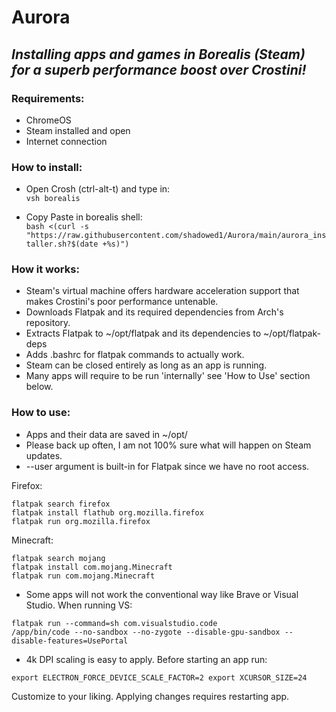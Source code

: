 # Aurora

## *Installing apps and games in Borealis (Steam) for a superb performance boost over Crostini!*

### Requirements: 

- ChromeOS
- Steam installed and open
- Internet connection

### How to install:

- Open Crosh (ctrl-alt-t) and type in: <br>
`vsh borealis`

- Copy Paste in borealis shell: <br>
`bash <(curl -s "https://raw.githubusercontent.com/shadowed1/Aurora/main/aurora_installer.sh?$(date +%s)")`


### How it works:

- Steam's virtual machine offers hardware acceleration support that makes Crostini's poor performance untenable. 
- Downloads Flatpak and its required dependencies from Arch's repository.
- Extracts Flatpak to ~/opt/flatpak and its dependencies to ~/opt/flatpak-deps
- Adds .bashrc for flatpak commands to actually work.
- Steam can be closed entirely as long as an app is running.
- Many apps will require to be run 'internally' see 'How to Use' section below.

### How to use:
- Apps and their data are saved in ~/opt/
- Please back up often, I am not 100% sure what will happen on Steam updates.  
- --user argument is built-in for Flatpak since we have no root access.

Firefox: 

`flatpak search firefox` <br>
`flatpak install flathub org.mozilla.firefox` <br>
`flatpak run org.mozilla.firefox` <br>

Minecraft:

`flatpak search mojang` <br>
`flatpak install com.mojang.Minecraft` <br>
`flatpak run com.mojang.Minecraft` <br>
- Some apps will not work the conventional way like Brave or Visual Studio. When running VS:
  
`flatpak run --command=sh com.visualstudio.code` <br>
`/app/bin/code --no-sandbox --no-zygote --disable-gpu-sandbox --disable-features=UsePortal` <br>


- 4k DPI scaling is easy to apply. Before starting an app run:
  
`export ELECTRON_FORCE_DEVICE_SCALE_FACTOR=2
 export XCURSOR_SIZE=24`
 
 Customize to your liking. Applying changes requires restarting app. 
